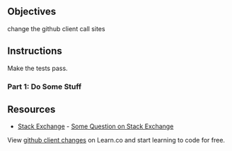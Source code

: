 ## Objectives

change the github client call sites

## Instructions

Make the tests pass.

### Part 1: Do Some Stuff

## Resources

* [Stack Exchange](http://www.stackexchange.com) - [Some Question on Stack Exchange](http://www.stackexchange.com/questions/123)

<p class='util--hide'>View <a href='https://learn.co/lessons/github-client-changes'>github client changes</a> on Learn.co and start learning to code for free.</p>
